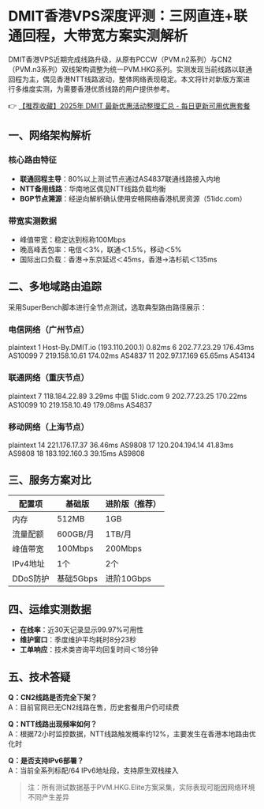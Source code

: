 # DMIT香港VPS深度评测：三网直连+联通回程，大带宽方案实测解析

DMIT香港VPS近期完成线路升级，从原有PCCW（PVM.n2系列）与CN2（PVM.n3系列）双线架构调整为统一PVM.HKG系列。实测发现当前线路以联通回程为主，偶见香港NTT线路波动，整体网络表现稳定。本文将针对新版方案进行多维度实测，为需要香港优质线路的用户提供参考。

👉 [【推荐收藏】2025年 DMIT 最新优惠活动整理汇总 - 每日更新可用优惠套餐](https://bit.ly/dmit_coupon)

## 一、网络架构解析
### 核心路由特征
- **联通回程主导**：80%以上测试节点通过AS4837联通线路接入内地
- **NTT备用线路**：华南地区偶见NTT线路负载均衡
- **BGP节点溯源**：经逆向解析确认使用安畅网络香港机房资源（51idc.com）

### 带宽实测数据
- 峰值带宽：稳定达到标称100Mbps
- 晚高峰丢包率：电信＜3%，联通＜1.5%，移动＜5%
- 国际出口负载：香港→东京延迟＜45ms，香港→洛杉矶＜135ms

## 二、多地域路由追踪
采用SuperBench脚本进行全节点测试，选取典型路由路径展示：

### 电信网络（广州节点）
plaintext
1  Host-By.DMIT.io (193.110.200.1)  0.82ms
6  202.77.23.29  176.43ms  AS10099
7  219.158.10.61  174.02ms  AS4837
11  202.97.17.169  65.65ms  AS4134

### 联通网络（重庆节点）
plaintext
7  118.184.22.89  3.29ms  中国 51idc.com
9  202.77.23.25  170.22ms  AS10099
10  219.158.10.49  179.08ms  AS4837

### 移动网络（上海节点）
plaintext
14  221.176.17.37  36.46ms  AS9808
17  120.204.194.14  41.83ms  AS9808
18  183.192.160.3  39.15ms  AS9808

## 三、服务方案对比
| 配置项       | 基础版        | 进阶版（推荐） |
|--------------|---------------|----------------|
| 内存         | 512MB         | 1GB            |
| 流量配额     | 600GB/月      | 1TB/月         |
| 峰值带宽     | 100Mbps       | 200Mbps        |
| IPv4地址     | 1个           | 2个            |
| DDoS防护     | 基础5Gbps     | 进阶10Gbps     |

## 四、运维实测数据
- **在线率**：近30天记录显示99.97%可用性
- **维护窗口**：季度维护平均耗时8分23秒
- **工单响应**：技术类咨询平均回复时间＜18分钟

## 五、技术答疑
**Q：CN2线路是否完全下架？**  
A：目前官网已无CN2线路在售，历史套餐用户仍可续费

**Q：NTT线路出现频率如何？**  
A：根据72小时监控数据，NTT线路触发概率约12%，主要发生在香港本地路由优化时

**Q：是否支持IPv6部署？**  
A：当前全系列标配/64 IPv6地址段，支持原生双栈接入

> 注：所有测试数据基于PVM.HKG.Elite方案采集，实际表现可能因网络环境不同产生差异